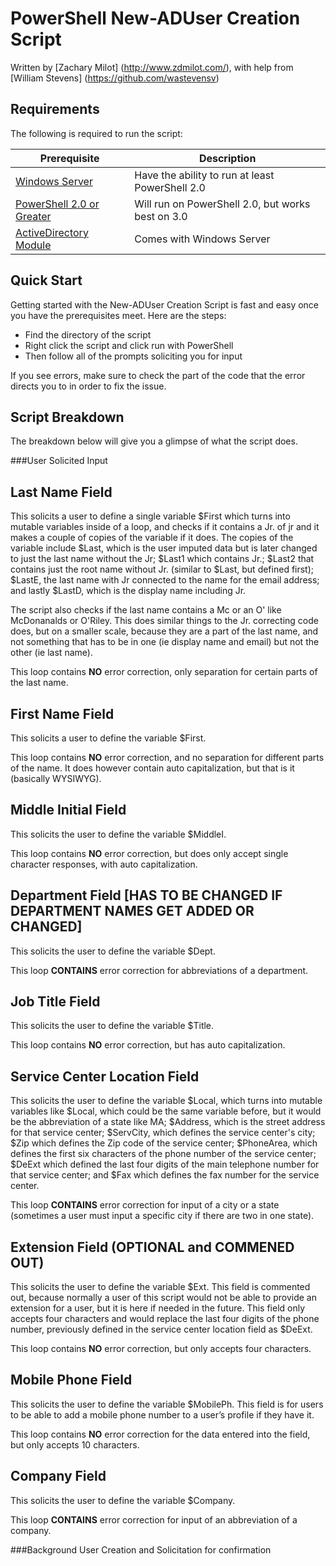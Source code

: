 PowerShell New-ADUser Creation Script
=========

Written by [Zachary Milot] (http://www.zdmilot.com/), with help from [William Stevens] (https://github.com/wastevensv) 

Requirements
------------

The following is required to run the script:

|               Prerequisite                                                                                                                         |               Description                         |
|----------------------------------------------------------------------------------------------------------------------------------------------------|---------------------------------------------------|
|[Windows Server](http://www.microsoft.com/en-us/server-cloud/products/windows-server-2012-r2/)                                                      | Have the ability to run at least PowerShell 2.0   |
|[PowerShell 2.0 or Greater](https://www.microsoft.com/en-us/download/details.aspx?id=40855)                                                         | Will run on PowerShell 2.0, but works best on 3.0 |
|[ActiveDirectory Module](http://blogs.msdn.com/b/rkramesh/archive/2012/01/17/how-to-add-active-directory-module-in-powershell-in-windows-7.aspx)    | Comes with Windows Server                         |

Quick Start
-----------

Getting started with the New-ADUser Creation Script is fast and easy once you
have the prerequisites meet. Here are the steps:

* Find the directory of the script
* Right click the script and click run with PowerShell
* Then follow all of the prompts soliciting you for input

If you see errors, make sure to check the part of the code that the error directs you to in order to fix the issue.

Script Breakdown
--------------------

The breakdown below will give you a glimpse of what the script does.

###User Solicited Input

## Last Name Field

This solicits a user to define a single variable $First which turns into mutable variables inside of a loop, and checks if it contains a
Jr. of jr and it makes a couple of copies of the variable if it does. The copies of the variable
include $Last, which is the user imputed data but is later changed to just the last name without the
Jr; $Last1 which contains Jr.; $Last2 that contains just the root name without Jr. (similar to $Last, but defined first);
$LastE, the last name with Jr connected to the name for the email address; and lastly $LastD, which is the display name
including Jr.

The script also checks if the last name contains a Mc or an O' like McDonanalds or O'Riley. This does similar things to
the Jr. correcting code does, but on a smaller scale, because they are a part of the last name, and not something that has
to be in one (ie display name and email) but not the other (ie last name).

This loop contains <b>NO</b> error correction, only separation for certain parts of the last name.

## First Name Field

This solicits a user to define the variable $First.

This loop contains <b>NO</b> error correction, and no separation for different parts of the name.
It does however contain auto capitalization, but that is it (basically WYSIWYG).

## Middle Initial Field

This solicits the user to define the variable $MiddleI.

This loop contains <b>NO</b> error correction, but does only accept single character responses, with auto capitalization.

## Department Field [HAS TO BE CHANGED IF DEPARTMENT NAMES GET ADDED OR CHANGED]

This solicits the user to define the variable $Dept.

This loop <b>CONTAINS</b> error correction for abbreviations of a department.

## Job Title Field

This solicits the user to define the variable $Title.

This loop contains <b>NO</b> error correction, but has auto capitalization.

## Service Center Location Field

This solicits the user to define the variable $Local, which turns into mutable variables like $Local, which could be the same
variable before, but it would be the abbreviation of a state like MA; $Address, which is the street address for that service center;
$ServCity, which defines the service center's city; $Zip which defines the Zip code of the service center; $PhoneArea, which defines
the first six characters of the phone number of the service center; $DeExt which defined the last four digits of the main telephone
number for that service center; and $Fax which defines the fax number for the service center.

This loop <b>CONTAINS</b> error correction for input of a city or a state (sometimes a user must input a specific city if there are two in one state).

## Extension Field (OPTIONAL and COMMENED OUT)
 
This solicits the user to define the variable $Ext. This field is commented out, because normally a user of this script would not be
able to provide an extension for a user, but it is here if needed in the future. This field only accepts four characters and would
replace the last four digits of the phone number, previously defined in the service center location field as $DeExt.

This loop contains <b>NO</b> error correction, but only accepts four characters.

## Mobile Phone Field

This solicits the user to define the variable $MobilePh. This field is for users to be able to add a mobile phone number to a user’s profile if they have it.

This loop contains <b>NO</b> error correction for the data entered into the field, but only accepts 10 characters.

## Company Field

This solicits the user to define the variable $Company.

This loop <b>CONTAINS</b> error correction for input of an abbreviation of a company.

###Background User Creation and Solicitation for confirmation
